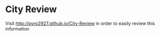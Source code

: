 # City Review

Visit <http://pyro2927.github.io/City-Review> in order to easily review this information
